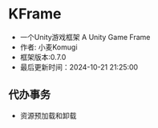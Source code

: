 # KFrame
*  一个Unity游戏框架 A Unity Game Frame
* 作者: 小麦Komugi
* 框架版本:0.7.0
* 最后更新时间：2024-10-21 21:25:00

## 代办事务
* 资源预加载和卸载
